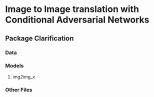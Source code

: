 Image to Image translation with Conditional Adversarial Networks
===========================

## Package Clarification
### Data
### Models
1. img2img_x
### Other Files

